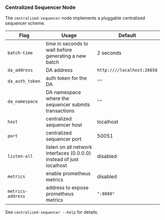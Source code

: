 ### Centralized Sequencer Node

The `centralized-sequencer` node implements a pluggable centralized  sequencer scheme.


| Flag                         | Usage                                   | Default                     |
| ---------------------------- |-----------------------------------------|-----------------------------|
| `batch-time`            | time in seconds to wait before generating a new batch | 2 seconds |
| `da_address`              | DA address | `http:////localhost:26658`|
| `da_auth_token`               | auth token for the DA | `""` |
| `da_namespace`              | DA namespace where the sequencer submits transactions | `""` |
| `host`                | centralized sequencer host            | localhost |
| `port`             | centralized sequencer port | 50051 |
| `listen-all` |listen on all network interfaces (0.0.0.0) instead of just localhost|disabled|
| `metrics` |enable prometheus metrics|disabled|
| `metrics-address` |address to expose prometheus metrics|`":8080"`|

See `centralized-sequencer --help` for details.
